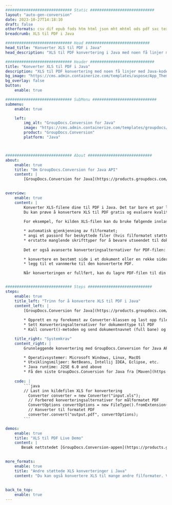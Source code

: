 ```yaml
---
############################# Static ############################
layout: "auto-gen-conversion"
date: 2023-10-27T14:18:10
draft: false
otherformats: csv dif epub fods htm html json mht mhtml ods pdf sxc tex tsv xlam xls xlsb xlsm xlsx xlt xltm xltx xml xps
breadcrumb: XLS til PDF i Java

############################# Head ############################
head_title: "Konverter XLS til PDF i Java"
head_description: "XLS til PDF konvertering i Java med noen få linjer med kode. Konverter over 160 filformater ved å bruke GroupDocs dokumentkonverterings-API for Java"

############################# Header ############################
title: "Konverter XLS til PDF i Java"
description: "XLS til PDF konvertering med noen få linjer med Java-kode"
bg_image: "https://cms.admin.containerize.com/templates/aspose/App_Themes/V3/images/bg/header1.png"
bg_overlay: false
button:
    enable: true

############################# SubMenu ############################
submenu:
    enable: true

    left:
        img_alt: "GroupDocs.Conversion for Java"
        image: "https://cms.admin.containerize.com/templates/groupdocs/images/product-logos/90x90-noborder/groupdocs-conversion-java.png"
        product: "GroupDocs.Conversion"
        platform: "Java"



############################# About ############################
about:
    enable: true
    title: "Om GroupDocs.Conversion for Java API"
    content: |
        [GroupDocs.Conversion for Java](https://products.groupdocs.com/conversion/java/) er et avansert filformatkonverterings-API for konvertering mellom populære bilde- og dokumentformater som Microsoft Office, OpenDocument, PDF, HTML, e-post, CAD. og mye mer med bare noen få linjer med kode. Den opprinnelige API-en oppdager automatisk formatene til originaldokumentene og tilbyr mange alternativer for å tilpasse de konverterte dokumentene. Sammen med funksjonen til å trekke ut informasjon fra et dokument, støtter den også bufring av konverteringsresultatene til den lokale disken som standard. Imidlertid kan enhver type hurtigbufferlagring støttes ved å implementere de riktige grensesnittene - Amazon S3, Dropbox, Google Drive, Windows Azure, Reddis eller andre.
    

overview:
    enable: true
    content: |
        Konverter XLS-filene dine til PDF i Java. Det tar bare et par linjer med Java-kode på hvilken som helst plattform du ønsker, for eksempel Windows, Linux, macOS.
        Du kan prøve å konvertere XLS til PDF gratis og evaluere kvaliteten på konverteringsresultatene. Sammen med enkle filkonverteringsskript kan du prøve mer sofistikerte alternativer for å laste inn XLS-kildefilen og lagre PDF-utdata. 
        
        For eksempel, for kilden XLS-filen kan du bruke følgende innlastingsalternativer:

        * automatisk gjenkjenning av filformatet;
        * angi et passord for beskyttede filer (hvis filformatet støtter det);
        * erstatte manglende skrifttyper for å bevare utseendet til dokumentet.
        
        Det er også avanserte konverteringsalternativer for PDF-filen:

        * konvertere en bestemt side i et dokument eller en rekke sider;
        * legg til et vannmerke til den konverterte PDF.

        Når konverteringen er fullført, kan du lagre PDF-filen til din lokale filbane eller til tredjepartslagring som FTP, Amazon S3, Google Drive, Dropbox osv. Vær oppmerksom på - for å konvertere XLS til PDF, trenger du ikke å installere tilleggsprogramvare, som MS Office, Open Office, Adobe Acrobat Reader osv.


############################# Steps ############################
steps:
    enable: true
    title_left: "Trinn for å konvertere XLS til PDF i Java"
    content_left: |
        [GroupDocs.Conversion for Java](https://products.groupdocs.com/conversion/java/) lar utviklere enkelt konvertere XLS fil til PDF med noen få linjer med kode.
        
        * Opprett en ny forekomst av Converter-klassen og last opp filen XLS med hele banen
        * Sett Konverteringsalternativer for dokumenttype til PDF
        * Kall convert()-metoden og send dokumentnavnet (full bane) og formatet (PDF) som en parameter

    title_right: "Systemkrav"
    content_right: |
        Grunnleggende konvertering med GroupDocs.Conversion for Java API kan gjøres med bare noen få linjer med kode. APIene våre støttes på alle større plattformer og operativsystemer. Før du utfører koden nedenfor, sørg for at du har følgende forutsetninger installert på systemet ditt.

        * Operativsystemer: Microsoft Windows, Linux, MacOS
        * Utviklingsmiljøer: NetBeans, Intellij IDEA, Eclipse, etc.
        * Java runtime: J2SE 6.0 and above
        * Få den siste GroupDocs.Conversion for Java fra [Maven](https://repository.groupdocs.com/webapp/#/artifacts/browse/tree/General/repo/com/groupdocs/groupdocs-conversion)
         
    code: |
        ```java    
        // Last inn kildefilen XLS for konvertering
          Converter converter = new Converter("input.xls");
          // Forbered konverteringsalternativer for målformatet PDF
          ConvertOptions convertOptions = new FileType().fromExtension("pdf").getConvertOptions();
          // Konverter til formatet PDF
          converter.convert("output.pdf", convertOptions);
        ```

demos:
    enable: true
    title: "XLS til PDF Live Demo"
    content: |
       Besøk nettstedet [GroupDocs.Conversion-appen](https://products.groupdocs.app/conversion/family) og prøv konverteringen fra XLS til PDF nå. Den gratis demoen har følgende fordeler
          

more_formats:
    enable: true
    title: "Andre støttede XLS konverteringer i Java"
    content: "Du kan også konvertere XLS til mange andre filformater. Vennligst se listen nedenfor."
       
       
back_to_top:
    enable: true
---
```

